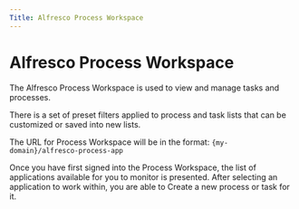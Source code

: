 ```yaml
---
Title: Alfresco Process Workspace
---
```


# Alfresco Process Workspace

The Alfresco Process Workspace is used to view and manage tasks and processes.

There is a set of preset filters applied to process and task lists that can be customized or saved into new lists. 

The URL for Process Workspace will be in the format: `{my-domain}/alfresco-process-app`

Once you have first signed into the Process Workspace, the list of applications available for you to monitor is presented. After selecting an application to work within, you are able to Create a new process or task for it. 

